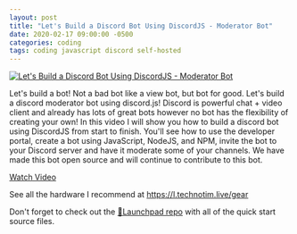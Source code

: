 ```yaml
---
layout: post
title: "Let's Build a Discord Bot Using DiscordJS - Moderator Bot"
date: 2020-02-17 09:00:00 -0500
categories: coding
tags: coding javascript discord self-hosted
---
```


[![Let's Build a Discord Bot Using DiscordJS - Moderator Bot](https://img.youtube.com/vi/YSZcyz2-twQ/0.jpg)](https://www.youtube.com/watch?v=YSZcyz2-twQ "Let's Build a Discord Bot Using DiscordJS - Moderator Bot")

Let's build a bot!  Not a bad bot like a view bot, but bot for good.  Let's build a discord moderator bot using discord.js!  Discord is powerful chat + video client and already has lots of great bots however no bot has the flexibility of creating your own!  In this video I will show you how to build a discord bot using DiscordJS from start to finish.  You'll see how to use the developer portal, create a bot using JavaScript, NodeJS, and NPM, invite the bot to your Discord server and have it moderate some of your channels.  We have made this bot open source and will continue to contribute to this bot.

[Watch Video](https://www.youtube.com/watch?v=YSZcyz2-twQ)

See all the hardware I recommend at <https://l.technotim.live/gear>

Don't forget to check out the [🚀Launchpad repo](https://l.technotim.live/quick-start) with all of the quick start source files.